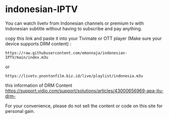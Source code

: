 # indonesian-IPTV

You can watch livetv from Indonesian channels or premium tv with Indonesian subtitle without having to subscribe and pay anything.

copy this link and paste it into your Tivimate or OTT player (Make sure your device supports DRM content) :
```
https://raw.githubusercontent.com/emonnaja/indonesian-IPTV/main/index.m3u
```
or
```
https://livetv.pnontonfilm.biz.id/live/playlist/indonesia.m3u
```

this information of DRM Content
https://support.vidio.com/support/solutions/articles/43000656969-apa-itu-drm-

For your convenience, please do not sell the content or code on this site for personal gain.
